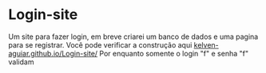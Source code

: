 # Login-site
Um site para fazer login, em breve criarei um banco de dados e uma pagina para se registrar.
Você pode verificar a construção aqui [kelven-aguiar.github.io/Login-site/](https://kelven-aguiar.github.io/Login-site/)
Por enquanto somente o login "f" e senha "f" validam
